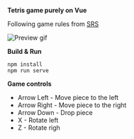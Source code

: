 **Tetris game purely on Vue**

Following game rules from [SRS](https://tetris.fandom.com/wiki/SRS)

![Preview gif](https://raw.githubusercontent.com/houseofbits/vue-tetris/master/preview.gif)

**Build & Run**
```
npm install
npm run serve 
```

**Game controls**
- Arrow Left - Move piece to the left
- Arrow Right - Move piece to the right
- Arrow Down - Drop piece
- X - Rotate left
- Z - Rotate righ
